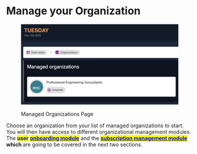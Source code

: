 # Manage your Organization

<figure><img src="../../../../.gitbook/assets/Screenshot 2023-02-14 at 9.12.29 PM.png" alt=""><figcaption><p>Managed Organizations Page</p></figcaption></figure>

Choose an organization from your list of managed organizations to start. You will then have access to different organizational management modules. The <mark style="color:blue;">**user**</mark> [<mark style="color:blue;">**onboarding module**</mark>](onboard-and-manage-your-users.md) and the [<mark style="color:blue;">**subscription management module**</mark>](subscriptions-and-billing.md) <mark style="color:blue;">****</mark> which <mark style="color:blue;">****</mark> are going to be covered in the next two sections.
